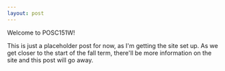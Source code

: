 ```yaml
---
layout: post
---
```


Welcome to POSC151W!

This is just a placeholder post for now, as I'm getting the site set up. As we get closer to the start of the fall term, there'll be more information on the site and this post will go away.
